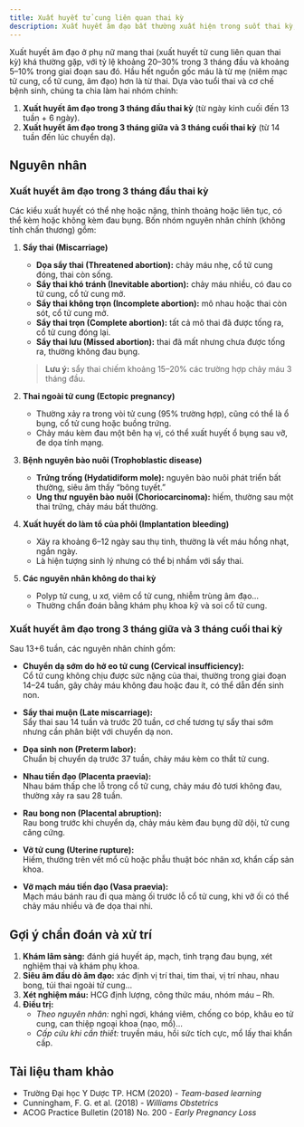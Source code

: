 ```yaml
---
title: Xuất huyết tử cung liên quan thai kỳ
description: Xuất huyết âm đạo bất thường xuất hiện trong suốt thai kỳ, có thể là dấu hiệu sinh lý (như chảy máu khi làm tổ) hoặc cảnh báo các tình trạng sản khoa từ lành tính đến nguy hiểm (sẩy thai, thai ngoài tử cung, nhau tiền đạo, bong non…). Việc phân loại theo tuổi thai và triệu chứng kèm theo rất quan trọng để chẩn đoán và xử trí kịp thời.
---
```


Xuất huyết âm đạo ở phụ nữ mang thai (xuất huyết tử cung liên quan thai kỳ) khá thường gặp, với tỷ lệ khoảng 20–30% trong 3 tháng đầu và khoảng 5–10% trong giai đoạn sau đó. Hầu hết nguồn gốc máu là từ mẹ (niêm mạc tử cung, cổ tử cung, âm đạo) hơn là từ thai. Dựa vào tuổi thai và cơ chế bệnh sinh, chúng ta chia làm hai nhóm chính:

1. **Xuất huyết âm đạo trong 3 tháng đầu thai kỳ** (từ ngày kinh cuối đến 13 tuần + 6 ngày).  
2. **Xuất huyết âm đạo trong 3 tháng giữa và 3 tháng cuối thai kỳ** (từ 14 tuần đến lúc chuyển dạ).

## Nguyên nhân

### Xuất huyết âm đạo trong 3 tháng đầu thai kỳ

Các kiểu xuất huyết có thể nhẹ hoặc nặng, thỉnh thoảng hoặc liên tục, có thể kèm hoặc không kèm đau bụng. Bốn nhóm nguyên nhân chính (không tính chấn thương) gồm:

1. **Sẩy thai (Miscarriage)**  
   - **Dọa sẩy thai (Threatened abortion):** chảy máu nhẹ, cổ tử cung đóng, thai còn sống.  
   - **Sẩy thai khó tránh (Inevitable abortion):** chảy máu nhiều, có đau co tử cung, cổ tử cung mở.  
   - **Sẩy thai không trọn (Incomplete abortion):** mô nhau hoặc thai còn sót, cổ tử cung mở.  
   - **Sẩy thai trọn (Complete abortion):** tất cả mô thai đã được tống ra, cổ tử cung đóng lại.  
   - **Sẩy thai lưu (Missed abortion):** thai đã mất nhưng chưa được tống ra, thường không đau bụng.  
   > **Lưu ý:** sẩy thai chiếm khoảng 15–20% các trường hợp chảy máu 3 tháng đầu.

2. **Thai ngoài tử cung (Ectopic pregnancy)**  
   - Thường xảy ra trong vòi tử cung (95% trường hợp), cũng có thể là ổ bụng, cổ tử cung hoặc buồng trứng.  
   - Chảy máu kèm đau một bên hạ vị, có thể xuất huyết ổ bụng sau vỡ, đe dọa tính mạng.

3. **Bệnh nguyên bào nuôi (Trophoblastic disease)**  
   - **Trứng trống (Hydatidiform mole):** nguyên bào nuôi phát triển bất thường, siêu âm thấy “bông tuyết.”  
   - **Ung thư nguyên bào nuôi (Choriocarcinoma):** hiếm, thường sau một thai trứng, chảy máu bất thường.

4. **Xuất huyết do làm tổ của phôi (Implantation bleeding)**  
   - Xảy ra khoảng 6–12 ngày sau thụ tinh, thường là vết máu hồng nhạt, ngắn ngày.  
   - Là hiện tượng sinh lý nhưng có thể bị nhầm với sẩy thai.

5. **Các nguyên nhân không do thai kỳ**  
   - Polyp tử cung, u xơ, viêm cổ tử cung, nhiễm trùng âm đạo…  
   - Thường chẩn đoán bằng khám phụ khoa kỹ và soi cổ tử cung.


### Xuất huyết âm đạo trong 3 tháng giữa và 3 tháng cuối thai kỳ

Sau 13+6 tuần, các nguyên nhân chính gồm:

- **Chuyển dạ sớm do hở eo tử cung (Cervical insufficiency):**  
  Cổ tử cung không chịu được sức nặng của thai, thường trong giai đoạn 14–24 tuần, gây chảy máu không đau hoặc đau ít, có thể dẫn đến sinh non.

- **Sẩy thai muộn (Late miscarriage):**  
  Sẩy thai sau 14 tuần và trước 20 tuần, cơ chế tương tự sẩy thai sớm nhưng cần phân biệt với chuyển dạ non.

- **Dọa sinh non (Preterm labor):**  
  Chuẩn bị chuyển dạ trước 37 tuần, chảy máu kèm co thắt tử cung.

- **Nhau tiền đạo (Placenta praevia):**  
  Nhau bám thấp che lỗ trong cổ tử cung, chảy máu đỏ tươi không đau, thường xảy ra sau 28 tuần.

- **Rau bong non (Placental abruption):**  
  Rau bong trước khi chuyển dạ, chảy máu kèm đau bụng dữ dội, tử cung căng cứng.

- **Vỡ tử cung (Uterine rupture):**  
  Hiếm, thường trên vết mổ cũ hoặc phẫu thuật bóc nhân xơ, khẩn cấp sản khoa.

- **Vỡ mạch máu tiền đạo (Vasa praevia):**  
  Mạch máu bánh rau đi qua màng ối trước lỗ cổ tử cung, khi vỡ ối có thể chảy máu nhiều và đe dọa thai nhi.


## Gợi ý chẩn đoán và xử trí


1. **Khám lâm sàng:** đánh giá huyết áp, mạch, tình trạng đau bụng, xét nghiệm thai và khám phụ khoa.  
2. **Siêu âm đầu dò âm đạo:** xác định vị trí thai, tim thai, vị trí nhau, nhau bong, túi thai ngoài tử cung…  
3. **Xét nghiệm máu:** HCG định lượng, công thức máu, nhóm máu – Rh.  
4. **Điều trị:**  
   - _Theo nguyên nhân:_ nghỉ ngơi, kháng viêm, chống co bóp, khâu eo tử cung, can thiệp ngoại khoa (nạo, mổ)…  
   - _Cấp cứu khi cần thiết:_ truyền máu, hồi sức tích cực, mổ lấy thai khẩn cấp.


## Tài liệu tham khảo

- Trường Đại học Y Dược TP. HCM (2020) - _Team-based learning_  
- Cunningham, F. G. et al. (2018) - _Williams Obstetrics_
- ACOG Practice Bulletin (2018) No. 200 - _Early Pregnancy Loss_
